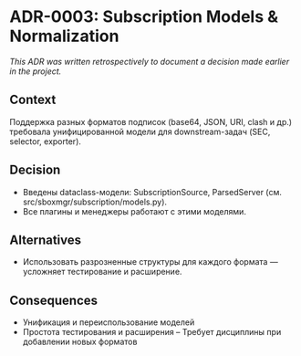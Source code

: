 # ADR-0003: Subscription Models & Normalization

_This ADR was written retrospectively to document a decision made earlier in the project._

## Context
Поддержка разных форматов подписок (base64, JSON, URI, clash и др.) требовала унифицированной модели для downstream-задач (SEC, selector, exporter).

## Decision
- Введены dataclass-модели: SubscriptionSource, ParsedServer (см. src/sboxmgr/subscription/models.py).
- Все плагины и менеджеры работают с этими моделями.

## Alternatives
- Использовать разрозненные структуры для каждого формата — усложняет тестирование и расширение.

## Consequences
+ Унификация и переиспользование моделей
+ Простота тестирования и расширения
– Требует дисциплины при добавлении новых форматов
